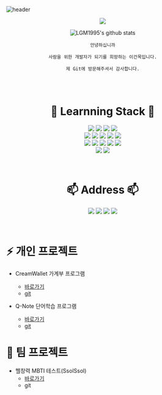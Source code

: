 ![header](https://capsule-render.vercel.app/api?type=waving&color=auto&height=300&section=header&text=✨%20Become%20a%20developer%20for%20people%20✨&fontSize=50&animation=twinkling)

<div align=center>

<a href="https://hits.seeyoufarm.com"><img src="https://hits.seeyoufarm.com/api/count/incr/badge.svg?url=https%3A%2F%2Fgithub.com%2Flgm1995%2Fhit-counter&count_bg=%2379C83D&title_bg=%234B7987&icon=github.svg&icon_color=%23E7E7E7&title=hits&edge_flat=false"/></a>

![LGM1995's github stats](https://github-readme-stats.vercel.app/api?username=lgm1995&show_icons=true)

</div>

<div align=center>

```
안녕하십니까

사람을 위한 개발자가 되기를 희망하는 이건목입니다.

제 Git에 방문해주셔서 감사합니다.
```

</div>
<br>
<br>


<div align=center>
<h1>🌱 Learnning Stack 🌱</h1>


<div align=center>
<img src="https://img.shields.io/badge/Java-007396?style=for-the-badge&logo=OpenJDK&logoColor=white">
<img src="https://img.shields.io/badge/html5-E34F26?style=for-the-badge&logo=html5&logoColor=white"> 
<img src="https://img.shields.io/badge/css-1572B6?style=for-the-badge&logo=css3&logoColor=white"> 
<img src="https://img.shields.io/badge/bootstrap-7952B3?style=for-the-badge&logo=bootstrap&logoColor=white">  
</div>
<div align=center>
<img src="https://img.shields.io/badge/javascript-F7DF1E?style=for-the-badge&logo=javascript&logoColor=black"> 
<img src="https://img.shields.io/badge/jquery-0769AD?style=for-the-badge&logo=jquery&logoColor=white">
<img src="https://img.shields.io/badge/React-61DAFB?style=for-the-badge&logo=React&logoColor=black">
<img src="https://img.shields.io/badge/Redux-764ABC?style=for-the-badge&logo=Redux&logoColor=white">  
<img src="https://img.shields.io/badge/vue.js-4FC08D?style=for-the-badge&logo=vue.js&logoColor=white">
</div>
<div align=center>
<img src="https://img.shields.io/badge/SpringBoot-6DB33F?style=for-the-badge&logo=springboot&logoColor=white"> 
<img src="https://img.shields.io/badge/postgresql-4479A1?style=for-the-badge&logo=PostgreSQL&logoColor=white"> 
<img src="https://img.shields.io/badge/mariaDB-003545?style=for-the-badge&logo=mariaDB&logoColor=white">
  <img src="https://img.shields.io/badge/MySQL-4479A1?style=for-the-badge&logo=MySQL&logoColor=white">
<img src="https://img.shields.io/badge/docker-2496ED?style=for-the-badge&logo=docker&logoColor=white"> 
</div>
<div align=center>
<img src="https://img.shields.io/badge/synology-b5b5b6?style=for-the-badge&logo=synology&logoColor=white">
<img src="https://img.shields.io/badge/nginx-009639?style=for-the-badge&logo=nginx&logoColor=white"> 
</div>
</div>
<br>
<br>


<div align=center>
<h1>📫 Address 📫</h1>
<a href="https://github.com/LGM1995" target="_blank"><img src="https://img.shields.io/badge/github-181717?style=for-the-badge&logo=github&logoColor=white"/></a>
<a href="https://lgm1995.github.io/" target="_blank"><img src="https://img.shields.io/badge/github-page-222222?style=for-the-badge&logo=github page&logoColor=white"/></a>
<a href="https://www.instagram.com/gunmok.l" target="_blank"><img src="https://img.shields.io/badge/instagram-e4405f?style=for-the-badge&logo=instagram&logoColor=white"/></a>
<a href="mailto:rjsahr5045@gmail.com" target="_blank"><img src="https://img.shields.io/badge/gmail-ea4335?style=for-the-badge&logo=gmail&logoColor=white"/></a>

</div>
<br>
<br>

# ⚡ 개인 프로젝트
* CreamWallet 가계부 프로그램
  - <a href="http://gunmok.i234.me:23001/login" target="_blank">바로가기</a>
  - <a href="https://github.com/LGM1995/creamwallet/blob/main/README.md" target="_blank">git</a>

* Q-Note 단어학습 프로그램
  - <a href="http://gunmok.i234.me:28000/login" target="_blank">바로가기</a>
  - <a href="https://github.com/LGM1995/Q-Note-Personal-Project/blob/main/README.md" target="_blank">git</a>

# 💬 팀 프로젝트
* 헬창력 MBTI 테스트(SsolSsol)
  - <a href="http://gunmok.i234.me:29999" target="_blank">바로가기</a>
  - git

<!--
**LGM1995/LGM1995** is a ✨ _special_ ✨ repository because its `README.md` (this file) appears on your GitHub profile.

Here are some ideas to get you started:

- 🔭 I’m currently working on ...
- 🌱 I’m currently learning ...
- 👯 I’m looking to collaborate on ...
- 🤔 I’m looking for help with ...
- 💬 Ask me about ...
- 📫 How to reach me: ...
- 😄 Pronouns: ...
- ⚡ Fun fact: ...
-->

